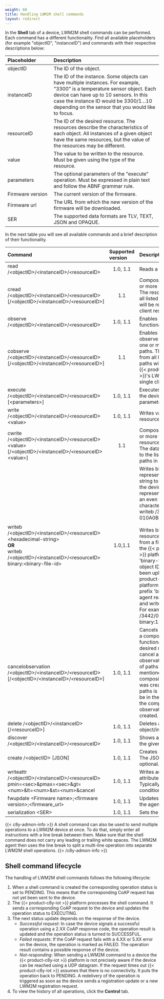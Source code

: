 ```yaml
---
weight: 60
title: Handling LWM2M shell commands
layout: redirect
---
```



In the **Shell** tab of a device, LWM2M shell commands can be performed. Each command has a different functionality. Find all available placeholders (for example "objectID", "instanceID") and commands with their respective descriptions below:

<table>
<col style="width:30%">
<col style="width:70%">
<thead>
<tr>
<th align="left">Placeholder</th>
<th align="left">Description</th>
</tr>
</thead>
<tbody>
<tr>
<td align="left">objectID</td>
<td align="left">The ID of the object.</td>
</tr>
<tr>
<td align="left">instanceID</td>
<td align="left">The ID of the instance. Some objects can have multiple instances. For example, "3300" is a temperature sensor object. Each device can have up to 10 sensors. In this case the instance ID would be 3300/1…10 depending on the sensor that you would like to focus.</td>
</tr>
<tr>
<td align="left">resourceID</td>
<td align="left">The ID of the desired resource. The resources describe the characteristics of each object. All instances of a given object have the same resources, but the value of the resources may be different.</td>
</tr>
<tr>
<td align="left">value</td>
<td align="left">The value to be written to the resource. Must be given using the type of the resource.</td>
</tr>
<tr>
<td align="left">parameters</td>
<td align="left">The optional parameters of the "execute" operation. Must be expressed in plain text and follow the ABNF grammar rule.</td>
</tr>
<tr>
<td align="left">Firmware version</td>
<td align="left">The current version of the firmware.</td>
</tr>
<tr>
<td align="left">Firmware url</td>
<td align="left">The URL from which the new version of the firmware will be downloaded.</td>
</tr>
<tr>
<td align="left">SER</td>
<td align="left">The supported data formats are TLV, TEXT, JSON and OPAQUE.</td>
</tr>
</tbody>
</table>


In the next table you will see all available commands and a brief description of their functionality.

<table>
<col style="width:60%">
<col style="width:10%">
<col style="width:30%">
<thead>
<tr>
<th align="left">Command</th>
<th align="left">Supported version</th>
<th align="left">Description</th>
</tr>
</thead>
<tbody>
<tr>
<td align="left">read /&lt;objectID&gt;/&lt;instanceID&gt;/&lt;resourceID&gt;</td>
<td align="center">1.0, 1.1</td>
<td align="left">Reads a resource path.</td>
</tr>
<tr>
<td align="left">cread /&lt;objectID&gt;/&lt;instanceID&gt;/&lt;resourceID&gt; [/&lt;objectID&gt;/&lt;instanceID&gt;/&lt;resourceID&gt;]</td>
<td align="center">1.1</td>
<td align="left">Composite reads of one or more resource paths. The resource data from all listed resource paths will be read in a single client response.</td>
</tr>
<tr>
<td align="left">observe /&lt;objectID&gt;/&lt;instanceID&gt;/&lt;resourceID&gt;</td>
<td align="center">1.0, 1.1</td>
<td align="left">Enables the observe functionality.</td>
</tr>
<tr>
<td align="left">cobserve /&lt;objectID&gt;/&lt;instanceID&gt;/&lt;resourceID&gt; [/&lt;objectID&gt;/&lt;instanceID&gt;/&lt;resourceID&gt;]</td>
<td align="center">1.1</td>
<td align="left">Enables composite observe functionality for one or more resource paths. The resource data from all listed resource paths will be sent to the {{< product-c8y-iot >}}'s LWM2M agent in a single client request.</td>
</tr>
<tr>
<td align="left">execute /&lt;objectID&gt;/&lt;instanceID&gt;/&lt;resourceID&gt; [&lt;parameters&gt;]</td>
<td align="center">1.0, 1.1</td>
<td align="left">Executes a resource on the device with optional parameters.</td>
</tr>
<tr>
<td align="left">write /&lt;objectID&gt;/&lt;instanceID&gt;/&lt;resourceID&gt; &lt;value&gt;</td>
<td align="center">1.0, 1.1</td>
<td align="left">Writes value to a resource on the device.</td>
</tr>
<tr>
<td align="left">cwrite /&lt;objectID&gt;/&lt;instanceID&gt;/&lt;resourceID&gt; &lt;value&gt; [/&lt;objectID&gt;/&lt;instanceID&gt;/&lt;resourceID&gt; &lt;value&gt;]</td>
<td align="center">1.1</td>
<td align="left">Composite writes of one or more values to a resource on the device. The data will be written to the listed resource paths in a single request</td>
</tr>
<tr>
<td align="left">writeb /&lt;objectID&gt;/&lt;instanceID&gt;/&lt;resourceID&gt; &lt;hexadecimal-string&gt; <br>
<b>OR</b> <br>
writeb /&lt;objectID&gt;/&lt;instanceID&gt;/&lt;resourceID&gt; binary:&lt;binary-file-id&gt;</td>
<td align="center">1.0,1.1</td>
<td align="left">Writes binary data represented as a hex string to a resource on the device. The representation must be an even number of characters.
For example: writeb /3442/0/150 010A0B020F.<br><br>
Writes binary data to a resource on the device from a file uploaded to the {{< product-c8y-iot >}} platform. The 'binary-file-id' is the object ID that has already been uploaded to the {{< product-c8y-iot >}} platform.
Adding the prefix 'binary:' lets the agent read the file's data and write it to the device.
For example: writeb /3442/0/150 binary:12345.
</td>
<tr>
<td align="left">cancelobservation /&lt;objectID&gt;/&lt;instanceID&gt;/&lt;resourceID&gt; [/&lt;objectID&gt;/&lt;instanceID&gt;/&lt;resourceID&gt;]</td>
<td align="center">1.0, 1.1</td>
<td align="left">Cancels either a single or a composite observation functionality from the desired resource. To cancel a composite observation the same list of paths must be mentioned as the composite observation was created. The list of paths is not required to be in the same order as the composite observation that was created.</td>
</tr>
<tr>
<td align="left">delete /&lt;objectID&gt;/&lt;instanceID&gt;[/&lt;resourceID&gt;]</td>
<td align="center">1.0, 1.1</td>
<td align="left">Deletes a given object/instance/resource.</td>
</tr>
<tr>
<td align="left">discover /&lt;objectID&gt;/&lt;instanceID&gt;/&lt;resourceID&gt;</td>
<td align="center">1.0, 1.1</td>
<td align="left">Shows all resources of the given object.</td>
</tr>
<tr>
<td align="left">create /&lt;objectID&gt; [JSON]</td>
<td align="center">1.0, 1.1</td>
<td align="left">Creates a new object. The JSON argument is optional.</td>
</tr>
<tr>
<td align="left">writeattr /&lt;objectID&gt;/&lt;instanceID&gt;/&lt;resourceID&gt; pmin=&lt;sec&gt;&pmax=&lt;sec&gt;&amp;gt=&lt;num&gt;&amp;lt=&lt;num&gt;&st=&lt;num&gt;&cancel
</td>
<td align="center">1.0, 1.1</td>
<td align="left">Writes additional attributes to the object. Typically used for conditional observes.</td>
</tr>
<tr>
<td align="left">fwupdate &lt;Firmware name&gt;;&lt;firmware version&gt;;&lt;firmware_url&gt;</td>
<td align="center">1.0, 1.1</td>
<td align="left">Updates the firmware of the agent.</td>
</tr>
<tr>
<td align="left">serialization &lt;SER&gt;</td>
<td align="center">1.0, 1.1</td>
<td align="left">Sets the data format.</td>
</tr>
</tbody>
</table>

{{< c8y-admon-info >}}
A shell command can also be used to send multiple operations to a LWM2M device at once. To do that, simply enter all instructions with a line break between them. Make sure that the shell command does not carry any leading or trailing white spaces. The LWM2M agent then uses the line break to split a multi-line operation into separate LWM2M shell operations.
{{< /c8y-admon-info >}}

## Shell command lifecycle
The handling of LWM2M shell commands follows the following lifecycle:

1. When a shell command is created the corresponding operation status is set to PENDING. This means that the corresponding CoAP request has not yet been sent to the device.
2. The {{< product-c8y-iot >}} platform processes the shell command. It sends a corresponding CoAP request to the device and updates the operation status to EXECUTING.
3. The next status update depends on the response of the device.
    - *Successful request*: In case the device signals a successful operation using a 2.XX CoAP response code, the operation result is updated and the operation status is turned to SUCCESSFUL.
    - *Failed requests*: If the CoAP request fails with a 4.XX or 5.XX error on the device, the operation is marked as FAILED. The operation result contains a possible response of the device.
    - *Not-responding*: When sending a LWM2M command to a device the {{< product-c8y-iot >}} platform is not precisely aware if the device can be reached using a UDP datagram. If the request times out {{< product-c8y-iot >}} assumes that there is no connectivity. It puts the operation back to PENDING. A redelivery of the operation is triggered as soon as the device sends a registration update or a new LWM2M registration request.
4. To view the history of all operations, click the **Control** tab.